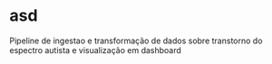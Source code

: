 # asd

Pipeline de ingestao e transformação de dados sobre transtorno do espectro autista e visualização em dashboard
